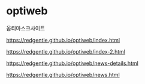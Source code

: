 # optiweb
옵티마스크사이트



https://redgentle.github.io/optiweb/index.html

https://redgentle.github.io/optiweb/index-2.html




https://redgentle.github.io/optiweb/news-details.html





https://redgentle.github.io/optiweb/news.html





